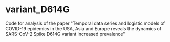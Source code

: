 # variant_D614G
Code for analysis of the paper "Temporal data series and logistic models of COVID-19 epidemics in the USA, Asia and Europe reveals the dynamics of SARS-CoV-2 Spike D614G variant increased prevalence"

